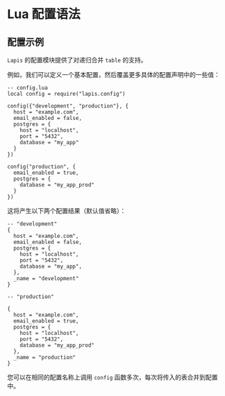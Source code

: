 # Lua 配置语法

## 配置示例
`Lapis` 的配置模块提供了对递归合并 `table` 的支持。

例如，我们可以定义一个基本配置，然后覆盖更多具体的配置声明中的一些值：

```
-- config.lua
local config = require("lapis.config")

config({"development", "production"}, {
  host = "example.com",
  email_enabled = false,
  postgres = {
    host = "localhost",
    port = "5432",
    database = "my_app"
  }
})

config("production", {
  email_enabled = true,
  postgres = {
    database = "my_app_prod"
  }
})
```

这将产生以下两个配置结果（默认值省略）：

```
-- "development"
{
  host = "example.com",
  email_enabled = false,
  postgres = {
    host = "localhost",
    port = "5432",
    database = "my_app",
  },
  _name = "development"
}
```

```
-- "production"

{
  host = "example.com",
  email_enabled = true,
  postgres = {
    host = "localhost",
    port = "5432",
    database = "my_app_prod"
  },
  _name = "production"
}
```

您可以在相同的配置名称上调用 `config` 函数多次，每次将传入的表合并到配置中。

